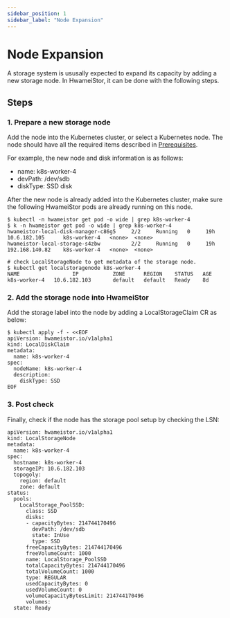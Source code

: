```yaml
---
sidebar_position: 1
sidebar_label: "Node Expansion"
---
```


# Node Expansion

A storage system is ususally expected to expand its capacity by adding a new storage node. In HwameiStor, it can be done with the following steps.

## Steps

### 1. Prepare a new storage node

Add the node into the Kubernetes cluster, or select a Kubernetes node. The node should have all the required items described in [Prerequisites](../install/prereq.md).

For example, the new node and disk information is as follows:
- name: k8s-worker-4
- devPath: /dev/sdb
- diskType: SSD disk

After the new node is already added into the Kubernetes cluster, make sure the following HwameiStor pods are already running on this node.

```console
$ kubectl -n hwameistor get pod -o wide | grep k8s-worker-4
$ k -n hwameistor get pod -o wide | grep k8s-worker-4
hwameistor-local-disk-manager-c86g5     2/2     Running   0     19h   10.6.182.105      k8s-worker-4   <none>  <none>
hwameistor-local-storage-s4zbw          2/2     Running   0     19h   192.168.140.82    k8s-worker-4   <none>  <none>

# check LocalStorageNode to get metadata of the storage node.
$ kubectl get localstoragenode k8s-worker-4
NAME                 IP           ZONE      REGION    STATUS   AGE
k8s-worker-4   10.6.182.103       default   default   Ready    8d
```

### 2. Add the storage node into HwameiStor

Add the storage label into the node by adding a LocalStorageClaim CR as below:

```console
$ kubectl apply -f - <<EOF
apiVersion: hwameistor.io/v1alpha1
kind: LocalDiskClaim
metadata:
  name: k8s-worker-4
spec:
  nodeName: k8s-worker-4
  description:
    diskType: SSD
EOF
```

### 3. Post check

Finally, check if the node has the storage pool setup by checking the LSN:

```console
apiVersion: hwameistor.io/v1alpha1
kind: LocalStorageNode
metadata:
  name: k8s-worker-4
spec:
  hostname: k8s-worker-4
  storageIP: 10.6.182.103
  topogoly:
    region: default
    zone: default
status:
  pools:
    LocalStorage_PoolSSD:
      class: SSD
      disks:
      - capacityBytes: 214744170496
        devPath: /dev/sdb
        state: InUse
        type: SSD
      freeCapacityBytes: 214744170496
      freeVolumeCount: 1000
      name: LocalStorage_PoolSSD
      totalCapacityBytes: 214744170496
      totalVolumeCount: 1000
      type: REGULAR
      usedCapacityBytes: 0
      usedVolumeCount: 0
      volumeCapacityBytesLimit: 214744170496
      volumes:
  state: Ready
```
